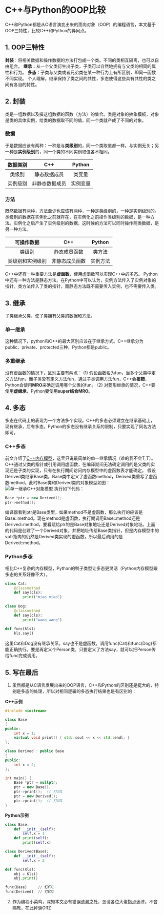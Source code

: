 # C++与Python的OOP比较
C++和Python都是从C语言演变出来的面向对象（OOP）的编程语言，本文基于OOP三特性，比较C++和Python的异同点。

## 1. OOP三特性
**封装**：将相关数据和操作数据的方法打包成一个类。不同的类相互隔离，也可以自由组合。
**继承**：从一个父类衍生出子类，子类可以自然地拥有与父类的相同的属性和行为。
**多态**：子类与父类或者兄弟类在某一种行为上有所区别，即同一函数不同实现。
个人理解，继承保持了类之间的共性，多态使得这些具有共性的类之间有各自的特性。

## 2. 封装
类是一组数据以及操这组数据的函数（方法）的集合。类是对象的抽象模板，对象是类的具体实例，给类的数据取不同的值，同一个类就产成了不同的对象。

### 数据
于是数据应该有两种：一种是与**类级别**的，同一个类取值都一样，与实例无关；另一种是**实例级别**的，同一个类的不同实例取值各不相同。

| 数据类别 | C++ | Python |
| :----: | :----: | :----: |
| 类级别 | 静态数据成员 | 类变量 |
| 实例级别 | 非静态数据成员 | 实例变量 |

### 方法
既然数据有两种，方法至少也应该有两种，一种是类级别的，一种是实例级别的。类级别的数据在实例化之前就存在，在实例化之前操作类级别的数据，是一种方法。实例化之后产生了实例级别的数据，这时候的方法可以同时操作两类数据，是另一种方法。

| 可操作数据 | C++ | Python |
| :----: | :----: | :----: |
| 类级别 | 静态成员函数 | 类方法 |
| 类级别和实例级别 | 非静态成员函数 | 实例方法 |

C++中还有一种重要方法是**虚函数**，使用虚函数可以实现C++中的多态。
Python中还有一种方法是静态方法。在Python中可以认为，实例方法传入了实例对象的指针，类方法传入了类的指针，而静态方法既不需要传入实例，也不需要传入类。

## 3. 继承
子类继承父类，使子类拥有父类的数据和方法。

### 单一继承
这种情况下，python和C++的最大区别应该在于继承方式。C++继承分为public、private、protected三种，Python都是public。

### 多重继承
没有虚函数的情况下，区别主要有两点：
(1) 假设函数名为fun，当多个父类中定义方法fun，而子类没有定义方法fun，通过子类调用方法fun，C++会**报错**，Python会使用**MRO**来确定调用哪个父类的fun。
(2) 对菱形继承的情况，C++要使用**虚继承**，Python要使用**super结合MRO**。

## 4. 多态
多态在代码上的表现为一个方法多个实现。C++的多态必须建立在继承基础上，现有继承，后有多态。Python的多态没有继承关系的限制，只要实现了同名方法即可。

### C++多态
前文介绍了[C++内存模型](http://3ms.huawei.com/km/blogs/details/9974415?l=zh-cn)，这里只说最简单的单一继承情况（难的我不会T_T）。C++通过父类的指针或引用调用虚函数，在编译期间无法确定调用的是父类的实现还是子类的实现，只有在执行期间访问内存模型中的虚函数表才能确定。
假设Derived类继承Base类，Base类中定义了虚函数method，Derived类重写了虚函数method，此时Base类和Derived类的对象模型如图：
![单一继承C\+\+对象模型](./C++多态.png)
执行如下代码：
```C++
Base *ptr = new Derived();
ptr->method();
```
编译器看到ptr是Base类型，如果method不是虚函数，那么执行的应该是Base::method。现在method是虚函数，执行期调用Base::method还是Derived::method，要看赋给ptr的是Base对象地址还是Derived对象地址。上面的代码是创建了一个Derived对象，并把地址传给Base类指针，但是内存模型中的vptr指向的仍然是Derived类实现的虚函数，所以最后调用的是Derived::method。

### Python多态
相比C++复杂的内存模型，Python的鸭子类型让多态更灵活（Python内存模型跟多态的关系好像不大）。
```Python
class Cat:
    @classmethod
    def say(cls):
        print("miao miao")
        
class Dog:
    @classmethod
    def say(cls):
        print("wang wang")
        
def func(kls):
    kls.say()
```
这里Cat和Dog没有继承关系，say也不是虚函数，调用func(Cat)和func(Dog)都能正确执行。要是再定义个Person类，只要定义了方法say，就可以把Person传给func完成调用。

## 5. 写在最后
1. 虽然都是从C语言发展出来的OOP语言，C++和Python的区别还是挺大的，特别是多态的处理，所以对相同逻辑的多态执行结果也是有区别的：

**C++示例**
```C++
#include <iostream>

class Base
{
public:
    int x = 1;
    virtual void print() { std::cout << x << std::endl; }
};

class Derived : public Base
{
public:
    int x = 2;
};

int main() {
    Base *ptr = nullptr;
    ptr = new Base();
    ptr->print();  // 打印1
    ptr = new Derived();
    ptr->print();  // 打印1
}
```
**Python示例**
```Python
class Base:
    def __init__(self):
        self.x = 1
    def print(self):
        print(self.x)

class Derived(Base):
    def __init__(self):
        self.x = 2

def func(Kls):
    obj = Kls()
    obj.print()

func(Base)     // 打印1
func(Derived)  // 打印2
```

2. 作为编程小菜鸡，深知本文必有错误遗漏之处，恳请各位大佬指点迷津，不吝赐教，在此拜谢ORZ
